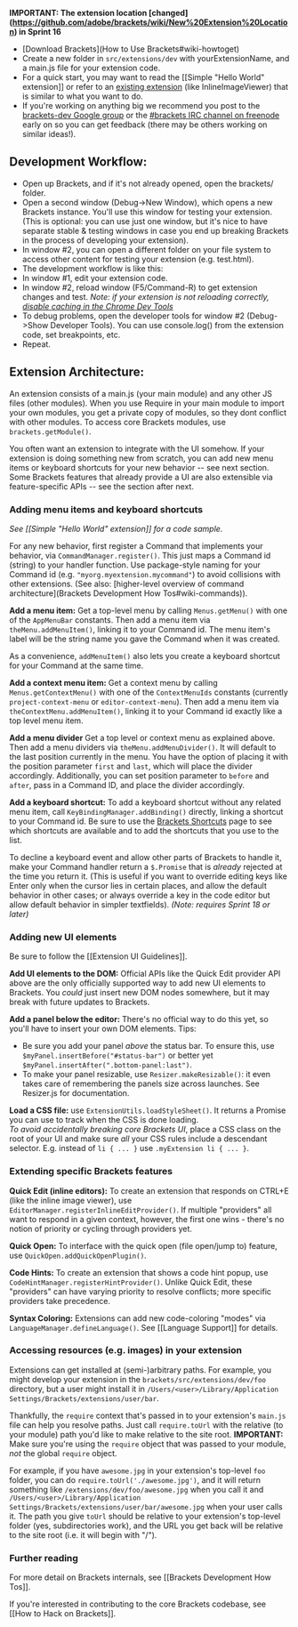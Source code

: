 **IMPORTANT: The extension location [changed] (https://github.com/adobe/brackets/wiki/New%20Extension%20Location) in Sprint 16**

* [Download Brackets](How to Use Brackets#wiki-howtoget)
* Create a new folder in `src/extensions/dev` with yourExtensionName, and a main.js file for your extension code.
* For a quick start, you may want to read the [[Simple "Hello World" extension]] or refer to an [existing extension](https://github.com/adobe/brackets/wiki/Brackets-Extensions) (like InlineImageViewer) that is similar to what you want to do.
* If you're working on anything big we recommend you post to the [brackets-dev Google group](http://groups.google.com/group/brackets-dev) or the [#brackets IRC channel on freenode](http://freenode.net) early on so you can get feedback (there may be others working on similar ideas!).

## Development Workflow:

* Open up Brackets, and if it's not already opened, open the brackets/ folder.
* Open a second window (Debug->New Window), which opens a new Brackets instance. You'll use this window for testing your extension. (This is optional: you can use just one window, but it's nice to have separate stable & testing windows in case you end up breaking Brackets in the process of developing your extension).
* In window #2, you can open a different folder on your file system to access other content for testing your extension (e.g. test.html).
* The development workflow is like this:
 * In window #1, edit your extension code.
 * In window #2, reload window (F5/Command-R) to get extension changes and test. _Note: if your extension is not reloading correctly, [disable caching in the Chrome Dev Tools](https://groups.google.com/forum/?fromgroups=#!topic/brackets-dev/E5iqcD8VqD4)_
 * To debug problems, open the developer tools for window #2 (Debug->Show Developer Tools). You can use console.log() from the extension code, set breakpoints, etc.
  * Repeat. 

## Extension Architecture:

An extension consists of a main.js (your main module) and any other JS files (other modules). When you use Require in your main module to import your own modules, you get a private copy of modules, so they dont conflict with other modules. To access core Brackets modules, use ```brackets.getModule()```.

You often want an extension to integrate with the UI somehow. If your extension is doing something new from scratch, you can add new menu items or keyboard shortcuts for your new behavior -- see next section. Some Brackets features that already provide a UI are also extensible via feature-specific APIs -- see the section after next.

### <a name="uihooks"></a>Adding menu items and keyboard shortcuts

_See [[Simple "Hello World" extension]] for a code sample._

For any new behavior, first register a Command that implements your behavior, via ```CommandManager.register()```. This just maps a Command id (string) to your handler function. Use package-style naming for your Command id (e.g. ```"myorg.myextension.mycommand"```) to avoid collisions with other extensions. (See also: [higher-level overview of command architecture](Brackets Development How Tos#wiki-commands)).

**Add a menu item:** Get a top-level menu by calling ```Menus.getMenu()``` with one of the ```AppMenuBar``` constants.  Then add a menu item via ```theMenu.addMenuItem()```, linking it to your Command id. The menu item's label will be the string name you gave the Command when it was created.

As a convenience, ```addMenuItem()``` also lets you create a keyboard shortcut for your Command at the same time.

**Add a context menu item:** Get a context menu by calling ```Menus.getContextMenu()``` with one of the ```ContextMenuIds``` constants (currently ```project-context-menu``` or ```editor-context-menu```).  Then add a menu item via ```theContextMenu.addMenuItem()```, linking it to your Command id exactly like a top level menu item. 

**Add a menu divider** Get a top level or context menu as explained above.  Then add a menu dividers via ```theMenu.addMenuDivider()```. It will default to the last position currently in the menu.  You have the option of placing it with the position parameter ```first``` and ```last```, which will place the divider accordingly. Additionally, you can set position parameter to ```before``` and ```after```, pass in a Command ID, and place the divider accordingly.  

**Add a keyboard shortcut:** To add a keyboard shortcut without any related menu item, call ```KeyBindingManager.addBinding()``` directly, linking a shortcut to your Command id. Be sure to use the [Brackets Shortcuts](https://github.com/adobe/brackets/wiki/Brackets-Shortcuts) page to see which shortcuts are available and to add the shortcuts that you use to the list.

To decline a keyboard event and allow other parts of Brackets to handle it, make your Command handler return a `$.Promise` that is _already_ rejected at the time you return it. (This is useful if you want to override editing keys like Enter only when the cursor lies in certain places, and allow the default behavior in other cases; or always override a key in the code editor but allow default behavior in simpler textfields). _(Note: requires Sprint 18 or later)_


### <a name="newui"></a>Adding new UI elements

Be sure to follow the [[Extension UI Guidelines]].

**Add UI elements to the DOM:** Official APIs like the Quick Edit provider API above are the only officially supported way to add new UI elements to Brackets. You _could_ just insert new DOM nodes somewhere, but it may break with future updates to Brackets. 

**<a name="addpanel"></a>Add a panel below the editor:** There's no official way to do this yet, so you'll have to insert your own DOM elements.  Tips:
* Be sure you add your panel _above_ the status bar. To ensure this, use `$myPanel.insertBefore("#status-bar")` or better yet `$myPanel.insertAfter(".bottom-panel:last")`.
* To make your panel resizable, use `Resizer.makeResizable()`: it even takes care of remembering the panels size across launches. See Resizer.js for documentation.

**Load a CSS file:** use `ExtensionUtils.loadStyleSheet()`. It returns a Promise you can use to track when the CSS is done loading.
<br>_To avoid accidentally breaking core Brackets UI_, place a CSS class on the root of your UI and make sure _all_ your CSS rules include a descendant selector. E.g. instead of `li { ... }` use `.myExtension li { ... }`.

### <a name="featurehooks"></a>Extending specific Brackets features

**Quick Edit (inline editors):** To create an extension that responds on CTRL+E (like the inline image viewer), use ```EditorManager.registerInlineEditProvider()```. If multiple "providers" all want to respond in a given context, however, the first one wins - there's no notion of priority or cycling through providers yet. 

**Quick Open:** To interface with the quick open (file open/jump to) feature, use ```QuickOpen.addQuickOpenPlugin()```.

**Code Hints:** To create an extension that shows a code hint popup, use `CodeHintManager.registerHintProvider()`. Unlike Quick Edit, these "providers" can have varying priority to resolve conflicts; more specific providers take precedence.

**Syntax Coloring:** Extensions can add new code-coloring "modes" via `LanguageManager.defineLanguage()`. See [[Language Support]] for details.

### <a name="tourl"></a>Accessing resources (e.g. images) in your extension

Extensions can get installed at (semi-)arbitrary paths. For example, you might develop your extension in the ```brackets/src/extensions/dev/foo``` directory, but a user might install it in ```/Users/<user>/Library/Application Settings/Brackets/extensions/user/bar```.

Thankfully, the ```require``` context that's passed in to your extension's ```main.js``` file can help you resolve paths. Just call ```require.toUrl``` with the relative (to your module) path you'd like to make relative to the site root. **IMPORTANT:** Make sure you're using the ```require``` object that was passed to your module, _not_ the global ```require``` object.

For example, if you have ```awesome.jpg``` in your extension's top-level ```foo``` folder, you can do ```require.toUrl('./awesome.jpg')```, and it will return something like ```/extensions/dev/foo/awesome.jpg``` when you call it and ```/Users/<user>/Library/Application Settings/Brackets/extensions/user/bar/awesome.jpg``` when your user calls it. The path you give ```toUrl``` should be relative to your extension's top-level folder (yes, subdirectories work), and the URL you get back will be relative to the site root (i.e. it will begin with "/").

### Further reading

For more detail on Brackets internals, see [[Brackets Development How Tos]].

If you're interested in contributing to the core Brackets codebase, see [[How to Hack on Brackets]].